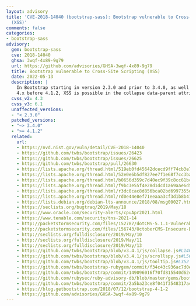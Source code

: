 ```yaml
---
layout: advisory
title: 'CVE-2018-14040 (bootstrap-sass): Bootstrap vulnerable to Cross-Site Scripting
  (XSS)'
comments: false
categories:
- bootstrap-sass
advisory:
  gem: bootstrap-sass
  cve: 2018-14040
  ghsa: 3wqf-4x89-9g79
  url: https://github.com/advisories/GHSA-3wqf-4x89-9g79
  title: Bootstrap vulnerable to Cross-Site Scripting (XSS)
  date: 2022-05-13
  description: |
    In Bootstrap starting in version 2.3.0 and prior to 3.4.0, as well as
    4.x before 4.1.2, XSS is possible in the collapse data-parent attribute.
  cvss_v2: 4.3
  cvss_v3: 6.1
  unaffected_versions:
  - "< 2.3.0"
  patched_versions:
  - "~> 3.4.0"
  - ">= 4.1.2"
  related:
    url:
    - https://nvd.nist.gov/vuln/detail/CVE-2018-14040
    - https://github.com/twbs/bootstrap/issues/26423
    - https://github.com/twbs/bootstrap/issues/26625
    - https://github.com/twbs/bootstrap/pull/26630
    - https://lists.apache.org/thread.html/519eb0fd45642dcecd9ff74cb3e71c20a4753f7d82e2f07864b5108f@
    - https://lists.apache.org/thread.html/52e0e6b5df827ee7f1e68f7cc3babe61af3b2160f5d74a85469b7b0e@
    - https://lists.apache.org/thread.html/b0656d359c7d40ec9f39c8cc61bca66802ef9a2a12ee199f5b0c1442@
    - https://lists.apache.org/thread.html/f9bc3e55f4e28d1dcd1a69aae6d53e609a758e34d2869b4d798e13cc@
    - https://lists.apache.org/thread.html/r3dc0cac8d856bca02bd6997355d7ff83027dcfc82f8646a29b89b714@
    - https://lists.apache.org/thread.html/rd0e44e8ef71eeaaa3cf3d1b8b41eb25894372e2995ec908ce7624d26@
    - https://lists.debian.org/debian-lts-announce/2018/08/msg00027.html
    - https://seclists.org/bugtraq/2019/May/18
    - https://www.oracle.com/security-alerts/cpuApr2021.html
    - https://www.tenable.com/security/tns-2021-14
    - http://packetstormsecurity.com/files/152787/dotCMS-5.1.1-Vulnerable-Dependencies.html
    - http://packetstormsecurity.com/files/156743/OctoberCMS-Insecure-Dependencies.html
    - http://seclists.org/fulldisclosure/2019/May/10
    - http://seclists.org/fulldisclosure/2019/May/11
    - http://seclists.org/fulldisclosure/2019/May/13
    - https://github.com/twbs/bootstrap/blob/v3.4.1/js/collapse.js#L140
    - https://github.com/twbs/bootstrap/blob/v3.4.1/js/scrollspy.js#L56
    - https://github.com/twbs/bootstrap/blob/v3.4.1/js/tooltip.js#L352
    - https://github.com/twbs/bootstrap-rubygem/commit/f34c43c936ac7d0ebb129289321d8c51cd56aed1#diff-4e736e880b7fc39eb5e85576b629f6e3cd08f02f45104a7b4581f82852e97a81R1306
    - https://github.com/twbs/bootstrap/commit/149096016f70fd815540d62c0989fd99cdc809e0
    - https://github.com/rubysec/ruby-advisory-db/blob/master/gems/bootstrap/CVE-2018-14040.yml
    - https://github.com/twbs/bootstrap/commit/2a5ba23ce8f041f3548317acc992ed8a736b609d
    - https://blog.getbootstrap.com/2018/07/12/bootstrap-4-1-2
    - https://github.com/advisories/GHSA-3wqf-4x89-9g79
---
```

